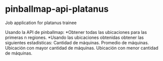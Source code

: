 # pinballmap-api-platanus
Job application for platanus trainee

Usando la API de pinballmap:
*Obtener todas las ubicaciones para las primeras n regiones.
*Usando las ubicaciones obtenidas obtener las siguientes estadísticas:
Cantidad de máquinas.
Promedio de máquinas.
Ubicación con mayor cantidad de máquinas.
Ubicación con menor cantidad de máquinas.
